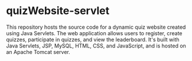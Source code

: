 # quizWebsite-servlet
This repository hosts the source code for a dynamic quiz website created using Java Servlets. The web application allows users to register, create quizzes, participate in quizzes, and view the leaderboard. It's built with Java Servlets, JSP, MySQL, HTML, CSS, and JavaScript, and is hosted on an Apache Tomcat server.
